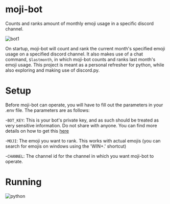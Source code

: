 # moji-bot
Counts and ranks amount of monthly emoji usage in a specific discord channel.

![bot1](https://github.com/tmmGodinho/moji-bot/assets/39185549/570c4632-3841-457f-8563-da930c7f4179)


On startup, moji-bot will count and rank the current month's specified emoji usage on a specified discord  channel. It also makes use of a chat command, `$lastmonth`, in which moji-bot counts and ranks last month's emoji usage. This project is meant as a personal refresher for python, while also exploring and making use of discord.py.


# Setup
Before moji-bot can operate, you will have to fill out the parameters in your .env file. The parameters are as follows:

-`BOT_KEY`: This is your bot's private key, and as such should be treated as very sensitive information. Do not share with anyone. You can find more details on how to get this [here](https://www.writebots.com/discord-bot-token/)

-`MOJI`: The emoji you want to rank. This works with actual emojis (you can search for emojis on windows using the 'WIN+.' shortcut)

-`CHANNEL`: The channel id for the channel in which you want moji-bot to operate.

# Running

![python](https://github.com/tmmGodinho/moji-bot/assets/39185549/ba979be4-3a6b-43c7-b9b5-49ffaecdb281)



